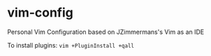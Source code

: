 # vim-config
Personal Vim Configuration based on JZimmermans's Vim as an IDE

To install plugins:
` vim +PluginInstall +qall `
